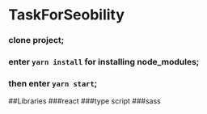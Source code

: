# TaskForSeobility
### clone project;
### enter `yarn install` for installing node_modules;
### then enter `yarn start`;
##Libraries
###react
###type script
###sass
